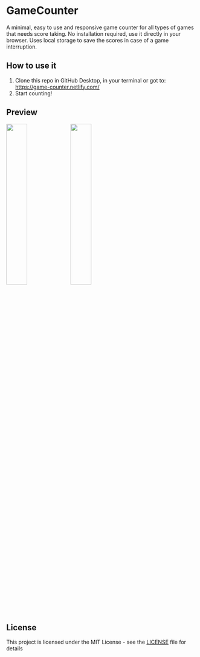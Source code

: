 # GameCounter
A minimal, easy to use and responsive game counter for all types of games that needs score taking. No installation required, use it directly in your browser. Uses local storage to save the scores in case of a game interruption.

## How to use it
1. Clone this repo in GitHub Desktop, in your terminal or got to: https://game-counter.netlify.com/
2. Start counting!

## Preview
<img src="https://i.imgur.com/PXczKzp.png" width="33%" /> <img src="https://i.imgur.com/ha6XIkb.png" width="33%" />

## License
This project is licensed under the MIT License - see the [LICENSE](LICENSE) file for details
